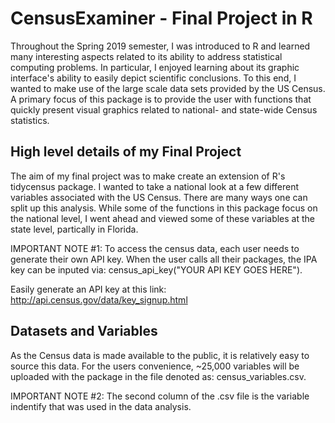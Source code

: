 # CensusExaminer - Final Project in R

Throughout the Spring 2019 semester, I was introduced to R and learned many interesting aspects related to its ability to address statistical computing problems. In particular, I enjoyed learning about its graphic interface's ability to easily depict scientific conclusions. To this end, I wanted to make use of the large scale data sets provided by the US Census. A primary focus of this package is to provide the user with functions that quickly present visual graphics related to national- and state-wide Census statistics. 

## High level details of my Final Project

The aim of my final project was to make create an extension of R's tidycensus package. I wanted to take a national look at a few different variables associated with the US Census. There are many ways one can split up this analysis. While some of the functions in this package focus on the national level, I went ahead and viewed some of these variables at the state level, partically in Florida.

IMPORTANT NOTE #1: To access the census data, each user needs to generate their own API key. When the user calls all their packages, the IPA key can be inputed via: census_api_key("YOUR API KEY GOES HERE"). 

Easily generate an API key at this link: http://api.census.gov/data/key_signup.html

## Datasets and Variables

As the Census data is made available to the public, it is relatively easy to source this data. For the users convenience, ~25,000 variables will be uploaded with the package in the file denoted as: census_variables.csv.

IMPORTANT NOTE #2: The second column of the .csv file is the variable indentify that was used in the data analysis.
